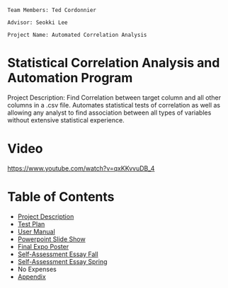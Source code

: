 `Team Members: Ted Cordonnier`

`Advisor: Seokki Lee`

`Project Name: Automated Correlation Analysis`

# Statistical Correlation Analysis and Automation Program
Project Description: Find Correlation between target column and all other columns in a .csv file. Automates statistical tests of correlation as well as allowing any analyst to find association between all types of variables without extensive statistical experience.

# Video
https://www.youtube.com/watch?v=qxKKvvuDB_4

# Table of Contents
* [Project Description](ProjectDescription.md)
* [Test Plan](TestPlan.md)
* [User Manual](UserDocs.md)
* [Powerpoint Slide Show](Spring_Presentation_Presentation.pdf)
* [Final Expo Poster](ExpoPoster.pdf)
* [Self-Assessment Essay Fall](Individual_Capstone_Assesment.pdf)
* [Self-Assessment Essay Spring](Individual_Capstone_Assesment.pdf)
* No Expenses
* [Appendix](appendix.md)


